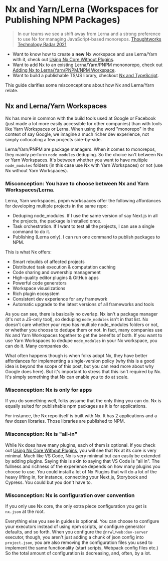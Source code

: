 # Nx and Yarn/Lerna (Workspaces for Publishing NPM Packages)

> In our teams we see a shift away from Lerna and a strong preference to use Nx for managing JavaScript-based monorepos.
> [Thoughtworks Technology Radar 2021](https://www.thoughtworks.com/en-ca/radar/tools/nx)

- Want to know how to create a **new** Nx workspace and use Lerna/Yarn with it, check out [Using Nx Core Without Plugins](/getting-started/nx-core).
- Want to add Nx to an existing Lerna/Yarn/PNPM mononorepo, check out [Adding Nx to Lerna/Yarn/PNPM/NPM Workspace](/migration/adding-to-monorepo).
- Want to build a publishable TS/JS library, checkout [Nx and TypeScript](/getting-started/nx-and-typescript).

This guide clarifies some misconceptions about how Nx and Lerna/Yarn relate.

## Nx and Lerna/Yarn Workspaces

Nx has more in common with the build tools used at Google or Facebook (just made a lot more easily accessible for other
companies) than with tools like Yarn Workspaces or Lerna. When using the word "monorepo" in the context of say Google,
we imagine a much richer dev experience, not simply collocating a few projects side-by-side.

Lerna/Yarn/PNPM are package managers. When it comes to monorepos, they mainly perform `node_modules` deduping. So the
choice isn't between Nx or Yarn Workspaces. It's between whether you want to have multiple `node_modules` folders (in
this case use Nx with Yarn Workspaces) or not (use Nx without Yarn Workspaces).

### Misconception: You have to choose between Nx and Yarn Workspaces/Lerna.

Lerna, Yarn workspaces, pnpm workspaces offer the following affordances for developing multiple projects in the same
repo:

- Deduping node_modules. If I use the same version of say Next.js in all the projects, the package is installed once.
- Task orchestration. If I want to test all the projects, I can use a single command to do it.
- Publishing (Lerna only). I can run one command to publish packages to NPM.

This is what Nx offers:

- Smart rebuilds of affected projects
- Distributed task execution & computation caching
- Code sharing and ownership management
- High-quality editor plugins & GitHub apps
- Powerful code generators
- Workspace visualizations
- Rich plugin ecosystem
- Consistent dev experience for any framework
- Automatic upgrade to the latest versions of all frameworks and tools

As you can see, there is basically no overlap. Nx isn't a package manager (it's not a JS-only tool),
so deduping `node_modules` isn't in that list. Nx doesn't care whether your repo has multiple node_modules folders or
not, or whether you choose to dedupe them or not. In fact, many companies use Nx and Yarn Workspaces together to get
the benefits of both. If you want to use Yarn Workspaces to dedupe `node_modules` in your Nx workspace, you can do it.
Many companies do.

What often happens though is when folks adopt Nx, they have better affordances for implementing a single-version
policy (why this is a good idea is beyond the scope of this post, but you can read more about why Google does here). But
it's important to stress that this isn't required by Nx. It's simply something that Nx can enable you to do at scale.

### Misconception: Nx is only for apps

If you do something well, folks assume that the only thing you can do. Nx is equally suited for publishable npm packages
as it is for applications.

For instance, the Nx repo itself is built with Nx. It has 2 applications and a few dozen libraries. Those libraries are
published to NPM.

### Misconception: Nx is "all-in"

While Nx does have many plugins, each of them is optional. If you check out [Using Nx Core Without Plugins](/getting-started/nx-core), you will see that Nx at its core is very minimal. Much like VS Code, Nx is very minimal but can easily be extended by adding plugins. Saying this is akin to saying that VS Code is "all in". The fullness and richness of the experience depends on how many plugins you choose to use. You could install a lot of Nx Plugins that will do a lot of the heavy lifting in, for instance, connecting your Next.js, Storybook and Cypress. You could but you don't have to.

### Misconception: Nx is configuration over convention

If you only use Nx core, the only extra piece configuration you get is `nx.json` at the root.

Everything else you see in guides is optional. You can choose to configure your executors instead of using npm scripts, or configure generator defaults, and so forth. When you configure the `@nrwl/web:dev-server` executor, though, you aren't just adding a chunk of json config into `project.json`, you are also removing the configuration files you used to implement the same functionality (start
scripts, Webpack config files etc.) So the total amount of configuration is decreasing, and, often, by a lot.
